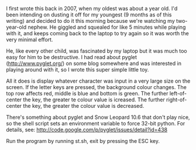 I first wrote this back in 2007, when my oldest was about a year old. I'd been intending on dusting it off for my youngest (9 months as of this writing) and decided to do it this morning because we're watching my two-year-old nephew. He giggled and squealed for like 5 minutes while playing with it, and keeps coming back to the laptop to try again so it was worth the very minimal effort. 

He, like every other child, was fascinated by my laptop but it was much too easy for him to be destructive. I had read about pyglet (http://www.pyglet.org/) on some blog somewhere and was interested in playing around with it, so I wrote this super simple little toy.

All it does is display whatever character was input in a very large size on the screen. If the letter keys are pressed, the background colour changes. The top row affects red, middle is blue and bottom is green. The further left-of-center the key, the greater te colour value is icreased. The further right-of-center the key, the greater the colour value is decreased.

There's something about pyglet and Snow Leopard 10.6 that don't play nice, so the shell script sets an environment variable to force 32-bit python. For details, see: http://code.google.com/p/pyglet/issues/detail?id=438

Run the program by running st.sh, exit by pressing the ESC key.
